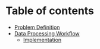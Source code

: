 # Table of contents

* [Problem Definition](README.md)
* [Data Processing Workflow](data-processing-workflow/README.md)
  * [Implementation](data-processing-workflow/implementation.md)
